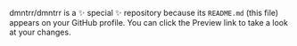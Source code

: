 dmntrr/dmntrr is a ✨ special ✨ repository because its `README.md` (this file) appears on your GitHub profile.
You can click the Preview link to take a look at your changes.
